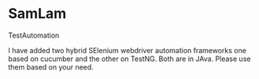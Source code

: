 # SamLam
TestAutomation

I have added two hybrid SElenium webdriver automation frameworks one based on cucumber and the other on TestNG.
Both are in JAva.
Please use them based on your need.
